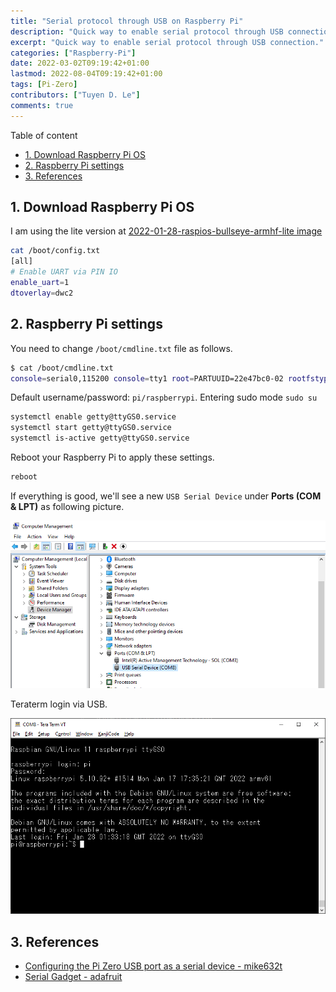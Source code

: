 ```yaml
---
title: "Serial protocol through USB on Raspberry Pi"
description: "Quick way to enable serial protocol through USB connection."
excerpt: "Quick way to enable serial protocol through USB connection."
categories: ["Raspberry-Pi"]
date: 2022-03-02T09:19:42+01:00
lastmod: 2022-08-04T09:19:42+01:00
tags: [Pi-Zero]
contributors: ["Tuyen D. Le"]
comments: true
---
```


Table of content

- [1. Download Raspberry Pi OS](#1-download-raspberry-pi-os)
- [2. Raspberry Pi settings](#2-raspberry-pi-settings)
- [3. References](#3-references)

## 1. Download Raspberry Pi OS

I am using the lite version at [2022-01-28-raspios-bullseye-armhf-lite image](https://downloads.raspberrypi.org/raspios_lite_armhf/images/raspios_lite_armhf-2022-01-28/2022-01-28-raspios-bullseye-armhf-lite.zip)

```bash
cat /boot/config.txt
[all]
# Enable UART via PIN IO
enable_uart=1
dtoverlay=dwc2
```

## 2. Raspberry Pi settings

You need to change `/boot/cmdline.txt` file as follows.

```bash
$ cat /boot/cmdline.txt
console=serial0,115200 console=tty1 root=PARTUUID=22e47bc0-02 rootfstype=ext4 fsck.repair=yes rootwait modules-load=dwc2,g_serial
```

Default username/password: `pi/raspberrypi`. Entering sudo mode `sudo su`

```bash
systemctl enable getty@ttyGS0.service
systemctl start getty@ttyGS0.service
systemctl is-active getty@ttyGS0.service
```

Reboot your Raspberry Pi to apply these settings.

```bash
reboot
```

If everything is good, we'll see a new `USB Serial Device` under **Ports (COM & LPT)** as following picture.

![usb-serial-devices-device-maneger](images/usb-serial-devices-device-maneger.png)

Teraterm login via USB.

![Teraterm login via USB](images/Tera-term-login-via-USB.png)

## 3. References

- [Configuring the Pi Zero USB port as a serial device - mike632t](https://mike632t.wordpress.com/2020/03/30/configuring-the-pi-zero-usb-port-as-a-serial-device/)
- [Serial Gadget - adafruit](https://learn.adafruit.com/turning-your-raspberry-pi-zero-into-a-usb-gadget/serial-gadget)
